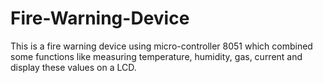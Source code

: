 # Fire-Warning-Device
This is a fire warning device using micro-controller 8051 which combined some functions like measuring temperature, humidity, gas, current and display these values on a LCD.
